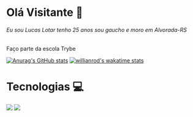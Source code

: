 # Olá Visitante 👋 

###### Eu sou Lucas Lotar tenho 25 anos sou gaucho e moro em Alvorada-RS

Faço parte da escola Trybe 

[![Anurag's GitHub stats](https://github-readme-stats.vercel.app/api?username=Lotar-lucas&count_private=true&show_icons=true&theme=chartreuse-dark)](https://github.com/anuraghazra/github-readme-stats)
[![willianrod's wakatime stats](https://github-readme-stats.vercel.app/api/wakatime?username=Lotar-lucas)](https://github.com/Lotar-lucas/github-readme-stats)


# Tecnologias :computer:
<img src="https://img.shields.io/badge/JavaScript-F7DF1E?style=for-the-badge&logo=javascript&logoColor=black" />
<img src="https://img.shields.io/badge/JavaScript-F7DF1E?style=for-the-badge&logo=javascript&logoColor=black" />



